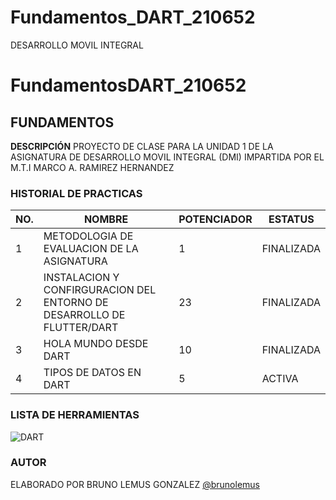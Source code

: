 # Fundamentos_DART_210652
DESARROLLO MOVIL INTEGRAL

# FundamentosDART_210652
FUNDAMENTOS 
---

**DESCRIPCIÓN**
PROYECTO DE CLASE PARA LA UNIDAD 1 DE LA ASIGNATURA DE DESARROLLO MOVIL INTEGRAL (DMI) IMPARTIDA POR EL M.T.I MARCO A. RAMIREZ HERNANDEZ

### HISTORIAL DE PRACTICAS
|NO.|NOMBRE|POTENCIADOR|ESTATUS|
|--|--|--|--|
|1|METODOLOGIA DE EVALUACION DE LA ASIGNATURA|1|FINALIZADA
|2|INSTALACION Y CONFIRGURACION DEL ENTORNO DE DESARROLLO DE FLUTTER/DART|23|FINALIZADA|
|3|HOLA MUNDO DESDE DART |10|FINALIZADA|
|4|TIPOS DE DATOS EN DART |5|ACTIVA|

### LISTA DE HERRAMIENTAS
![DART](https://img.shields.io/badge/Dart-0175c2?style=for-the-badge&logo=dart&logoColor=white)

### AUTOR
ELABORADO POR BRUNO LEMUS GONZALEZ [@brunolemus](https://github.com/beunolemus)

